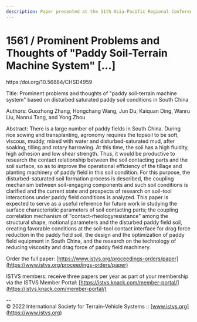 ```yaml
---
description: Paper presented at the 11th Asia-Pacific Regional Conference of the ISTVS
---
```


# 1561 / Prominent Problems and Thoughts of "Paddy Soil-Terrain Machine System" \[...]

https:/doi.org/10.56884/CHSD4959

Title: Prominent problems and thoughts of "paddy soil-terrain machine system" based on disturbed saturated paddy soil conditions in South China

Authors: Guozhong Zhang, Hongchang Wang, Jun Du, Kaiquan Ding, Wanru Liu, Nanrui Tang, and Yong Zhou

Abstract: There is a large number of paddy fields in South China. During rice sowing and transplanting, agronomy requires the topsoil to be soft, viscous, muddy, mixed with water and disturbed-saturated mud, after soaking, tilling and rotary harrowing. At this time, the soil has a high fluidity, high adhesion and low shear strength. Thus, it would be productive to research the contact relationship between the soil contacting parts and the soil surface, so as to improve the operational efficiency of the tillage and planting machinery of paddy field in this soil condition. For this purpose, the disturbed-saturated soil formation process is described, the coupling mechanism between soil-engaging components and such soil conditions is clarified and the current state and prospects of research on soil-tool interactions under paddy field conditions is analyzed. This paper is expected to serve as a useful reference for future work in studying the surface characteristic parameters of soil contacting parts; the coupling correlation mechanism of "contact-rheologyresistance" among the structural shape, motional parameters and the disturbed paddy field soil, creating favorable conditions at the soil-tool contact interface for drag force reduction in the paddy field soil, the design and the optimization of paddy field equipment in South China, and the research on the technology of reducing viscosity and drag force of paddy field machinery.

Order the full paper: [https://www.istvs.org/proceedings-orders/paper](https://www.istvs.org/proceedings-orders/paper)

ISTVS members: receive three papers per year as part of your membership via the ISTVS Member Portal: [https://istvs.knack.com/member-portal/](https://istvs.knack.com/member-portal/)



\--\
© 2022 International Society for Terrain-Vehicle Systems :: [www.istvs.org](https://www.istvs.org)
